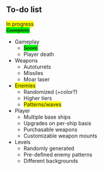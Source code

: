 To-do list
----------

<span style="background: yellow">In progress</span><br>
<s><span style="background: lime">Complete</span></s>


* Gameplay
	* <s><span style="background: lime">Score</span></s>
	* Player death
* Weapons
	* Autoturrets
	* Missiles
	* Moar laser
* <span style="background: yellow">Enemies</span>
	* Randomized (+color?)
	* Higher tiers
	* <span style="background: yellow">Patterns/waves</span>
* Player
	* Multiple base ships
	* Upgrades on per-ship basis
	* Purchasable weapons
	* Customizable weapon mounts
* Levels
	* Randomly generated
	* Pre-defined enemy patterns
	* Different backgrounds